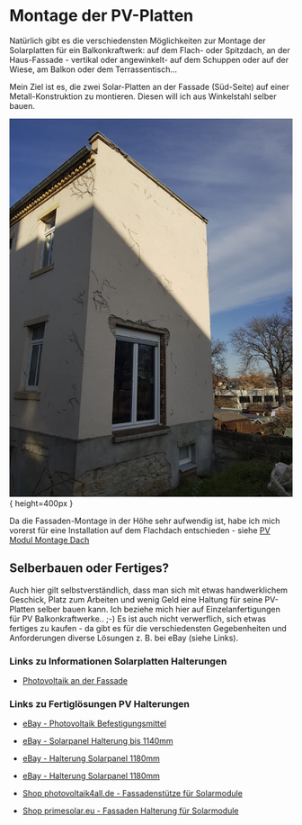 # Montage der PV-Platten

Natürlich gibt es die verschiedensten Möglichkeiten zur Montage der Solarplatten für ein Balkonkraftwerk: auf dem Flach- oder Spitzdach, an der Haus-Fassade - vertikal oder angewinkelt- auf dem Schuppen oder auf der Wiese, am Balkon oder dem Terrassentisch...

Mein Ziel ist es, die zwei Solar-Platten an der Fassade (Süd-Seite) auf einer Metall-Konstruktion zu montieren. Diesen will ich aus Winkelstahl selber bauen.

![Ansicht Haus mit Fassade Südseite - aufgenommen am 27.11.2022, 13:07 Uhr -> die Sonne steht tief und der Schatten ist um diese Zeit schon sehr groß bzw. weit oben](files/pv-molules/20221127_130700.jpg "Ansicht Haus mit Fassade Südseite - aufgenommen am 27.11.2022, 13:07 Uhr -> die Sonne steht tief und der Schatten ist um diese Zeit schon sehr groß bzw. weit oben"){ height=400px }

Da die Fassaden-Montage in der Höhe sehr aufwendig ist, habe ich mich vorerst für eine Installation auf dem Flachdach entschieden - siehe [PV Modul Montage Dach](pv-module_montage_dach.md)

## Selberbauen oder Fertiges?

Auch hier gilt selbstverständlich, dass man sich mit etwas handwerklichem Geschick, Platz zum Arbeiten und wenig Geld eine Haltung für seine PV-Platten selber bauen kann. Ich beziehe mich hier auf Einzelanfertigungen für PV Balkonkraftwerke.. ;-)
Es ist auch nicht verwerflich, sich etwas fertiges zu kaufen - da gibt es für die verschiedensten Gegebenheiten und Anforderungen diverse Lösungen z. B. bei eBay (siehe Links).

### Links zu Informationen Solarplatten Halterungen

- [Photovoltaik an der Fassade](https://www.solaranlage-ratgeber.de/photovoltaik/photovoltaik-installation/photovoltaik-an-der-fassade)

### Links zu Fertiglösungen PV Halterungen

- [eBay - Photovoltaik Befestigungsmittel](https://www.ebay.de/b/Photovoltaik-Befestigungsmittel/125063)

- [eBay - Solarpanel Halterung bis 1140mm](https://www.ebay.de/itm/295231272124)
- [eBay - Halterung Solarpanel 1180mm](https://www.ebay.de/itm/185509684244)
- [eBay - Halterung Solarpanel 1180mm](https://www.ebay.de/itm/155178307528)
- [Shop photovoltaik4all.de - Fassadenstütze für Solarmodule](https://www.photovoltaik4all.de/schletter-fassadenstuetze-light-fuer-solarmodule-1,3-bis-1,6m)
- [Shop primesolar.eu - Fassaden Halterung für Solarmodule](https://www.primesolar.eu/shop/halterung-fuer-solarmodule-bis-1070-mm-modulbreite/)
